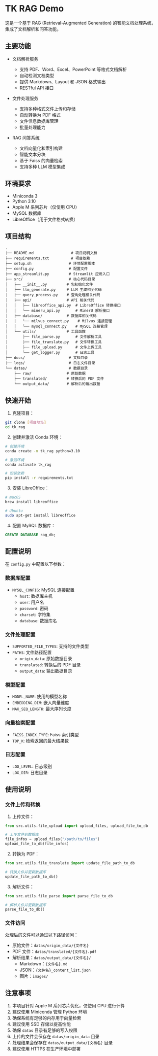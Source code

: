 # TK RAG Demo

这是一个基于 RAG (Retrieval-Augmented Generation) 的智能文档处理系统，集成了文档解析和问答功能。

## 主要功能

- 文档解析服务
  - 支持 PDF、Word、Excel、PowerPoint 等格式文档解析
  - 自动检测文档类型
  - 提供 Markdown、Layout 和 JSON 格式输出
  - RESTful API 接口

- 文件处理服务
  - 支持多种格式文件上传和存储
  - 自动转换为 PDF 格式
  - 文件信息数据库管理
  - 批量处理能力

- RAG 问答系统
  - 文档向量化和索引构建
  - 智能文本分块
  - 基于 Faiss 的向量检索
  - 支持多种 LLM 模型集成

## 环境要求

- Miniconda 3
- Python 3.10
- Apple M 系列芯片（仅使用 CPU）
- MySQL 数据库
- LibreOffice（用于文件格式转换）

## 项目结构

```
.
├── README.md                 # 项目说明文档
├── requirements.txt          # 项目依赖
├── setup.sh                 # 环境配置脚本
├── config.py                # 配置文件
├── app_streamlit.py         # Streamlit 应用入口
├── src/                     # 核心代码目录
│   ├── __init__.py         # 包初始化文件
│   ├── llm_generate.py     # LLM 生成相关代码
│   ├── query_process.py    # 查询处理相关代码
│   ├── api/                # API 相关代码
│   │   ├── libreoffice_api.py  # LibreOffice 转换接口
│   │   └── mineru_api.py       # MinerU 解析接口
│   ├── database/           # 数据库相关代码
|   |   └── milvus_connect.py    # Milvus 连接管理
│   │   └── mysql_connect.py    # MySQL 连接管理
│   └── utils/              # 工具函数
│       ├── file_parse.py       # 文件解析工具
│       ├── file_translate.py   # 文件转换工具
│       ├── file_upload.py      # 文件上传工具
│       └── get_logger.py       # 日志工具
├── docs/                    # 文档目录
├── logs/                    # 日志文件目录
└── datas/                   # 数据目录
    ├── raw/                # 原始数据
    ├── translated/         # 转换后的 PDF 文件
    └── output_data/        # 解析后的输出数据
```

## 快速开始

1. 克隆项目：

```bash
git clone [项目地址]
cd tk_rag
```

2. 创建并激活 Conda 环境：

```bash
# 创建环境
conda create -n tk_rag python=3.10

# 激活环境
conda activate tk_rag

# 安装依赖
pip install -r requirements.txt
```

3. 安装 LibreOffice：

```bash
# macOS
brew install libreoffice

# Ubuntu
sudo apt-get install libreoffice
```

4. 配置 MySQL 数据库：

```sql
CREATE DATABASE rag_db;
```

## 配置说明

在 `config.py` 中配置以下参数：

### 数据库配置
- `MYSQL_CONFIG`: MySQL 连接配置
  - `host`: 数据库主机
  - `user`: 用户名
  - `password`: 密码
  - `charset`: 字符集
  - `database`: 数据库名

### 文件处理配置
- `SUPPORTED_FILE_TYPES`: 支持的文件类型
- `PATHS`: 文件路径配置
  - `origin_data`: 原始数据目录
  - `translated`: 转换后的 PDF 目录
  - `output_data`: 输出数据目录

### 模型配置
- `MODEL_NAME`: 使用的模型名称
- `EMBEDDING_DIM`: 嵌入向量维度
- `MAX_SEQ_LENGTH`: 最大序列长度

### 向量检索配置
- `FAISS_INDEX_TYPE`: Faiss 索引类型
- `TOP_K`: 检索返回的最大结果数

### 日志配置
- `LOG_LEVEL`: 日志级别
- `LOG_DIR`: 日志目录

## 使用说明

### 文件上传和转换

1. 上传文件：
```python
from src.utils.file_upload import upload_files, upload_file_to_db

# 上传文件到数据库
file_infos = upload_files("/path/to/files")
upload_file_to_db(file_infos)
```

2. 转换为 PDF：
```python
from src.utils.file_translate import update_file_path_to_db

# 转换文件并更新数据库
update_file_path_to_db()
```

3. 解析文件：
```python
from src.utils.file_parse import parse_file_to_db

# 解析文件并更新数据库
parse_file_to_db()
```

### 文件访问

处理后的文件可以通过以下路径访问：

- 原始文件：`datas/origin_data/{文件名}`
- PDF 文件：`datas/translated/{文件名}.pdf`
- 解析结果：`datas/output_data/{文件名}/`
  - Markdown：`{文件名}.md`
  - JSON：`{文件名}_content_list.json`
  - 图片：`images/`

## 注意事项

1. 本项目针对 Apple M 系列芯片优化，仅使用 CPU 进行计算
2. 建议使用 Miniconda 管理 Python 环境
3. 确保系统有足够的内存用于向量检索
4. 建议使用 SSD 存储以提高性能
5. 确保 `datas` 目录有足够的写入权限
6. 上传的文件会保存在 `datas/origin_data` 目录
7. 处理结果会保存在 `datas/output_data/{文档名}` 目录
8. 建议使用 HTTPS 在生产环境中部署 